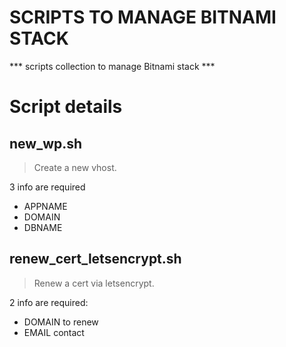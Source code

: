# SCRIPTS TO MANAGE BITNAMI STACK
*** scripts collection to manage Bitnami stack ***

# Script details

## new_wp.sh
> Create a new vhost. 

3 info are required
- APPNAME
- DOMAIN
- DBNAME

## renew_cert_letsencrypt.sh
> Renew a cert via letsencrypt.

2 info are required:
- DOMAIN to renew
- EMAIL contact

